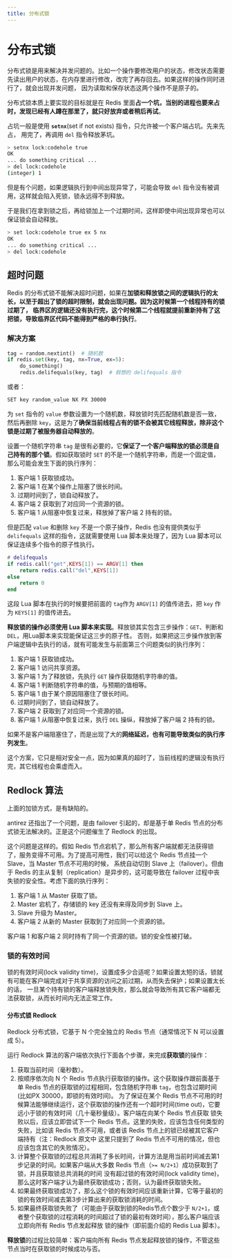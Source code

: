 ```yaml
---
title: 分布式锁
---
```

# 分布式锁
分布式锁是用来解决并发问题的。比如一个操作要修改用户的状态，修改状态需要先读出用户的状态，在内存里进行修改，改完了再存回去。如果这样的操作同时进行了，就会出现并发问题，
因为读取和保存状态这两个操作不是原子的。

分布式锁本质上要实现的目标就是在 Redis 里面**占一个坑，当别的进程也要来占时，发现已经有人蹲在那里了，就只好放弃或者稍后再试**。

占坑一般是使用 **`setnx`**(set if not exists) 指令，只允许被一个客户端占坑。先来先占， 用完了，再调用 `del` 指令释放茅坑。

```sh
> setnx lock:codehole true
OK
... do something critical ...
> del lock:codehole
(integer) 1
```

但是有个问题，如果逻辑执行到中间出现异常了，可能会导致 `del` 指令没有被调用，这样就会陷入死锁，锁永远得不到释放。

于是我们在拿到锁之后，再给锁加上一个过期时间，这样即使中间出现异常也可以保证锁会自动释放。
```sh
> set lock:codehole true ex 5 nx
OK
... do something critical ...
> del lock:codehole
```

## 超时问题
Redis 的分布式锁不能解决超时问题，如果在**加锁和释放锁之间的逻辑执行的太长，以至于超出了锁的超时限制，就会出现问题。因为这时候第一个线程持有的锁过期了，
临界区的逻辑还没有执行完，这个时候第二个线程就提前重新持有了这把锁，导致临界区代码不能得到严格的串行执行**。

### 解决方案
```py
tag = random.nextint()  # 随机数
if redis.set(key, tag, nx=True, ex=5):
    do_something()
    redis.delifequals(key, tag)  # 假想的 delifequals 指令
```
或者：
```sh
SET key random_value NX PX 30000
```

为 `set` 指令的 `value` 参数设置为一个随机数，释放锁时先匹配随机数是否一致，然后再删除 `key`，这是为了**确保当前线程占有的锁不会被其它线程释放，除非这个锁是过期了被服务器自动释放的**。

设置一个随机字符串 `tag` 是很有必要的，它**保证了一个客户端释放的锁必须是自己持有的那个锁**。假如获取锁时 `SET` 的不是一个随机字符串，而是一个固定值，那么可能会发生下面的执行序列：

1. 客户端 1 获取锁成功。
2. 客户端 1 在某个操作上阻塞了很长时间。
3. 过期时间到了，锁自动释放了。
4. 客户端 2 获取到了对应同一个资源的锁。
5. 客户端 1 从阻塞中恢复过来，释放掉了客户端 2 持有的锁。


但是匹配 `value` 和删除 `key` 不是一个原子操作，Redis 也没有提供类似于 `delifequals` 这样的指令，这就需要使用 Lua 脚本来处理了，因为 Lua 脚本可以保证连续多个指令的原子性执行。

```lua
# delifequals
if redis.call("get",KEYS[1]) == ARGV[1] then
    return redis.call("del",KEYS[1])
else
    return 0
end
```
这段 Lua 脚本在执行的时候要把前面的 `tag`作为 `ARGV[1]` 的值传进去，把 `key` 作为 `KEYS[1]` 的值传进去。

**释放锁的操作必须使用 Lua 脚本来实现**。释放锁其实包含三步操作：`GET`、判断和 `DEL`，用Lua脚本来实现能保证这三步的原子性。
否则，如果把这三步操作放到客户端逻辑中去执行的话，就有可能发生与前面第三个问题类似的执行序列：
1. 客户端 1 获取锁成功。
2. 客户端 1 访问共享资源。
3. 客户端 1 为了释放锁，先执行 `GET` 操作获取随机字符串的值。
4. 客户端 1 判断随机字符串的值，与预期的值相等。
5. 客户端 1 由于某个原因阻塞住了很长时间。
6. 过期时间到了，锁自动释放了。
7. 客户端 2 获取到了对应同一个资源的锁。
8. 客户端 1 从阻塞中恢复过来，执行 `DEL` 操纵，释放掉了客户端 2 持有的锁。

如果不是客户端阻塞住了，而是出现了大的**网络延迟，也有可能导致类似的执行序列发生**。

这个方案，它只是相对安全一点，因为如果真的超时了，当前线程的逻辑没有执行完，其它线程也会乘虚而入。

## Redlock 算法
上面的加锁方式，是有缺陷的。

antirez 还指出了一个问题，是由 failover 引起的，却是基于单 Redis 节点的分布式锁无法解决的。正是这个问题催生了 Redlock 的出现。

这个问题是这样的。假如 Redis 节点宕机了，那么所有客户端就都无法获得锁了，服务变得不可用。为了提高可用性，我们可以给这个 Redis 节点挂一个 Slave，当 Master 节点不可用的时候，
系统自动切到 Slave 上（failover）。但由于 Redis 的主从复制（replication）是异步的，这可能导致在 failover 过程中丧失锁的安全性。考虑下面的执行序列：
1. 客户端 1 从 Master 获取了锁。
2. Master 宕机了，存储锁的 key 还没有来得及同步到 Slave 上。
3. Slave 升级为 Master。
4. 客户端 2 从新的 Master 获取到了对应同一个资源的锁。

客户端 1 和客户端 2 同时持有了同一个资源的锁。锁的安全性被打破。

### 锁的有效时间
锁的有效时间(lock validity time)，设置成多少合适呢？如果设置太短的话，锁就有可能在客户端完成对于共享资源的访问之前过期，从而失去保护；如果设置太长的话，
一旦某个持有锁的客户端释放锁失败，那么就会导致所有其它客户端都无法获取锁，从而长时间内无法正常工作。

#### 分布式锁 Redlock
Redlock 分布式锁，它基于 N 个完全独立的 Redis 节点（通常情况下 N 可以设置成 5）。

运行 Redlock 算法的客户端依次执行下面各个步骤，来完成**获取锁**的操作：
1. 获取当前时间（毫秒数）。
2. 按顺序依次向 N 个 Redis 节点执行获取锁的操作。这个获取操作跟前面基于单 Redis 节点的获取锁的过程相同，包含随机字符串 `tag`，也包含过期时间(比如PX 30000，即锁的有效时间)。
为了保证在某个 Redis 节点不可用的时候算法能够继续运行，这个获取锁的操作还有一个超时时间(time out)，它要远小于锁的有效时间（几十毫秒量级）。客户端在向某个 Redis 节点获取
锁失败以后，应该立即尝试下一个 Redis 节点。这里的失败，应该包含任何类型的失败，比如该 Redis 节点不可用，或者该 Redis 节点上的锁已经被其它客户端持有（注：Redlock 原文中
这里只提到了 Redis 节点不可用的情况，但也应该包含其它的失败情况）。
3. 计算整个获取锁的过程总共消耗了多长时间，计算方法是用当前时间减去第1步记录的时间。如果客户端从大多数 Redis 节点（`>= N/2+1`）成功获取到了锁，并且获取锁总共消耗的时间
没有超过锁的有效时间(lock validity time)，那么这时客户端才认为最终获取锁成功；否则，认为最终获取锁失败。
4. 如果最终获取锁成功了，那么这个锁的有效时间应该重新计算，它等于最初的锁的有效时间减去第3步计算出来的获取锁消耗的时间。
5. 如果最终获取锁失败了（可能由于获取到锁的Redis节点个数少于 `N/2+1`，或者整个获取锁的过程消耗的时间超过了锁的最初有效时间），那么客户端应该立即向所有 Redis 节点发起释放
锁的操作（即前面介绍的 Redis Lua 脚本）。

**释放锁**的过程比较简单：客户端向所有 Redis 节点发起释放锁的操作，不管这些节点当时在获取锁的时候成功与否。